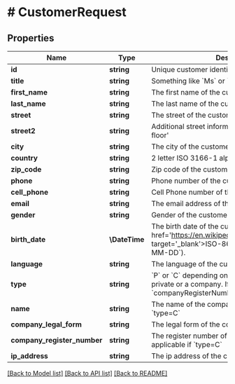# # CustomerRequest

## Properties

Name | Type | Description | Notes
------------ | ------------- | ------------- | -------------
**id** | **string** | Unique customer identifier | [optional]
**title** | **string** | Something like &#x60;Ms&#x60; or &#x60;Mrs&#x60; | [optional]
**first_name** | **string** | The first name of the customer. | [optional]
**last_name** | **string** | The last name of the customer. | [optional]
**street** | **string** | The street of the customer. | [optional]
**street2** | **string** | Additional street information. For example: &#39;3rd floor&#39; | [optional]
**city** | **string** | The city of the customer. | [optional]
**country** | **string** | 2 letter ISO 3166-1 alpha-2 country code | [optional]
**zip_code** | **string** | Zip code of the customer. | [optional]
**phone** | **string** | Phone number of the customer. | [optional]
**cell_phone** | **string** | Cell Phone number of the customer. | [optional]
**email** | **string** | The email address of the customer. | [optional]
**gender** | **string** | Gender of the customer. &#x60;female&#x60; or &#x60;male&#x60;. | [optional]
**birth_date** | **\DateTime** | The birth date of the customer. Must be in &lt;a href&#x3D;&#39;https://en.wikipedia.org/wiki/ISO_8601&#39; target&#x3D;&#39;_blank&#39;&gt;ISO-8601&lt;/a&gt; format (&#x60;YYYY-MM-DD&#x60;). | [optional]
**language** | **string** | The language of the customer. | [optional]
**type** | **string** | &#x60;P&#x60; or &#x60;C&#x60; depending on whether the customer is private or a company. If &#x60;C&#x60;, the fields &#x60;name&#x60; and &#x60;companyRegisterNumber&#x60; are required | [optional]
**name** | **string** | The name of the company. Only applicable if &#x60;type&#x3D;C&#x60; | [optional]
**company_legal_form** | **string** | The legal form of the company (AG, GmbH, ...) | [optional]
**company_register_number** | **string** | The register number of the company. Only applicable if &#x60;type&#x3D;C&#x60; | [optional]
**ip_address** | **string** | The ip address of the customer. | [optional]

[[Back to Model list]](../../README.md#models) [[Back to API list]](../../README.md#endpoints) [[Back to README]](../../README.md)
